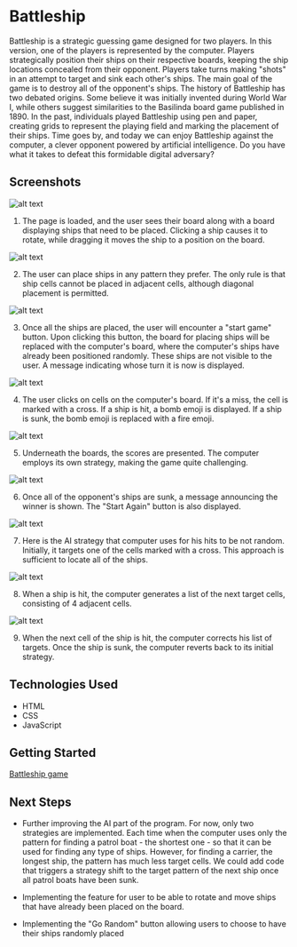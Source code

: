 # Battleship

Battleship is a strategic guessing game designed for two players. In this version, one of the players is represented by the computer. Players strategically position their ships on their respective boards, keeping the ship locations concealed from their opponent. Players take turns making "shots" in an attempt to target and sink each other's ships. The main goal of the game is to destroy all of the opponent's ships.
The history of Battleship has two debated origins. Some believe it was initially invented during World War I, while others suggest similarities to the Basilinda board game published in 1890. In the past, individuals played Battleship using pen and paper, creating grids to represent the playing field and marking the placement of their ships. Time goes by, and today we can enjoy Battleship against the computer, a clever opponent powered by artificial intelligence. Do you have what it takes to defeat this formidable digital adversary?

## Screenshots

![alt text](https://github.com/gorgeousPotato/battleship/blob/main/images/screenshots/1.beginning.png "the beginning of the game")

1. The page is loaded, and the user sees their board along with a board displaying ships that need to be placed. Clicking a ship causes it to rotate, while dragging it moves the ship to a position on the board.

![alt text](https://github.com/gorgeousPotato/battleship/blob/main/images/screenshots/2.process%20of%20user%20ship%20placement.png "process of user ship placement")

2. The user can place ships in any pattern they prefer. The only rule is that ship cells cannot be placed in adjacent cells, although diagonal placement is permitted.

![alt text](https://github.com/gorgeousPotato/battleship/blob/main/images/screenshots/3.all%20user%20ships%20are%20placed.png "all the ships are placed")

3. Once all the ships are placed, the user will encounter a "start game" button. Upon clicking this button, the board for placing ships will be replaced with the computer's board, where the computer's ships have already been positioned randomly. These ships are not visible to the user. A message indicating whose turn it is now is displayed.

![alt text](https://github.com/gorgeousPotato/battleship/blob/main/images/screenshots/4.the%20beginning%20of%20the%20game.png "the beginning of the game process")

4. The user clicks on cells on the computer's board. If it's a miss, the cell is marked with a cross. If a ship is hit, a bomb emoji is displayed. If a ship is sunk, the bomb emoji is replaced with a fire emoji.

![alt text](https://github.com/gorgeousPotato/battleship/blob/main/images/screenshots/5.the%20game%20process.png "the game process")

5. Underneath the boards, the scores are presented. The computer employs its own strategy, making the game quite challenging.

![alt text](https://github.com/gorgeousPotato/battleship/blob/main/images/screenshots/6.the%20end%20of%20the%20game%2C%20start%20again%20button.png "the end of the game")

6. Once all of the opponent's ships are sunk, a message announcing the winner is shown. The "Start Again" button is also displayed.

![alt text](https://github.com/gorgeousPotato/battleship/blob/main/images/screenshots/strategy.png "strategy")

7. Here is the AI strategy that computer uses for his hits to be not random. Initially, it targets one of the cells marked with a cross. This approach is sufficient to locate all of the ships.

![alt text](https://github.com/gorgeousPotato/battleship/blob/main/images/screenshots/targets.png "targets")

8. When a ship is hit, the computer generates a list of the next target cells, consisting of 4 adjacent cells.

![alt text](https://github.com/gorgeousPotato/battleship/blob/main/images/screenshots/targets-1.png "targets")

9. When the next cell of the ship is hit, the computer corrects his list of targets. Once the ship is sunk, the computer reverts back to its initial strategy.

## Technologies Used

- HTML
- CSS
- JavaScript

## Getting Started

[Battleship game](https://gorgeouspotato.github.io/battleship/)

## Next Steps

- Further improving the AI part of the program. For now, only two strategies are implemented. Each time when the computer uses only the pattern for finding a patrol boat - the shortest one - so that it can be used for finding any type of ships. However, for finding a carrier, the longest ship, the pattern has much less target cells. We could add code that triggers a strategy shift to the target pattern of the next ship once all patrol boats have been sunk.

- Implementing the feature for user to be able to rotate and move ships that have already been placed on the board.

- Implementing the "Go Random" button allowing users to choose to have their ships randomly placed
